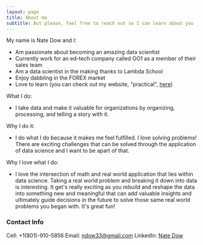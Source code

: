 ```yaml
---
layout: page
title: About me
subtitle: But please, feel free to reach out so I can learn about you
---
```


My name is Nate Dow and I:

- Am passionate about becoming an amazing data scientist
- Currently work for an ed-tech company called GO1 as a member of their sales team
- Am a data scientist in the making thanks to Lambda School
- Enjoy dabbling in the FOREX market
- Love to learn (you can check out my website, "practical", [here](https://ndow33.wixsite.com/practical))

What I do:
- I take data and make it valuable for organizations by organizing, processing, and telling a story with it. 

Why I do it:
- I do what I do because it makes me feel fulfilled. I love solving problems! There are exciting challenges that can be solved through the application of data science and I want to be apart of that. 

Why I love what I do:
- I love the intersection of math and real world application that lies within data science. Taking a real world problem and breaking it down into data is interesting. It get's really exciting as you rebuild and reshape the data into something new and meaningful that can add valuable insights and ultimately guide decisions in the future to solve those same real world problems you began with. It's great fun! 

### Contact Info

Cell: +1(801)-910-5856
Email: ndow33@gmail.com 
LinkedIn: [Nate Dow](https://www.linkedin.com/in/nathan-dow-42a846148/)
